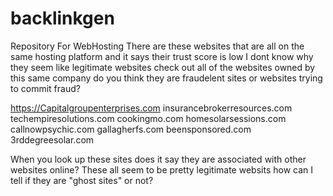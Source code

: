 # backlinkgen
Repository For WebHosting
There are these websites that are all on the same hosting platform and it says their trust score is low I dont know why they seem like legitimate websites check out all of the websites owned by this same company do you think they are fraudelent sites or websites trying to commit fraud?

https://Capitalgroupenterprises.com
insurancebrokerresources.com
techempiresolutions.com
cookingmo.com
homesolarsessions.com
callnowpsychic.com
gallagherfs.com
beensponsored.com
3rddegreesolar.com

When you look up these sites does it say they are associated with other websites online? These all seem to be pretty legitimate websits how can I tell if they are "ghost sites" or not?
